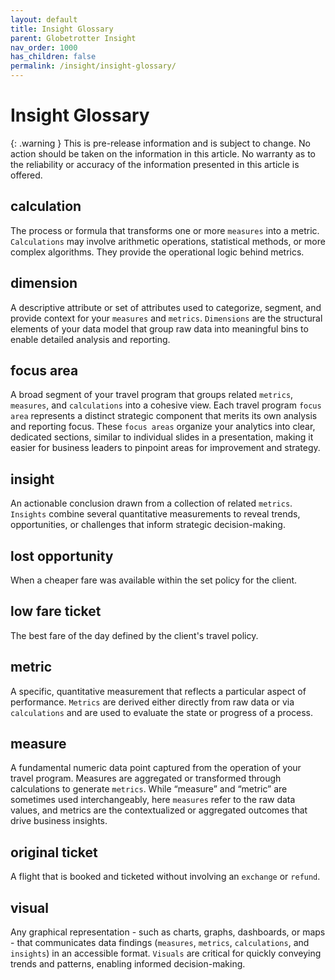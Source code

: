 ```yaml
---
layout: default
title: Insight Glossary
parent: Globetrotter Insight
nav_order: 1000
has_children: false
permalink: /insight/insight-glossary/
---
```


# Insight Glossary

{: .warning } This is pre-release information and is subject to change. No action should be taken on the information in this article. No warranty as to the reliability or accuracy of the information presented in this article is offered.

## calculation 
The process or formula that transforms one or more `measures` into a metric. `Calculations` may involve arithmetic operations, statistical methods, or more complex algorithms. They provide the operational logic behind metrics.  

## dimension 
A descriptive attribute or set of attributes used to categorize, segment, and provide context for your `measures` and `metrics`. `Dimensions` are the structural elements of your data model that group raw data into meaningful bins to enable detailed analysis and reporting.

## focus area
A broad segment of your travel program that groups related `metrics`, `measures`, and `calculations` into a cohesive view. Each travel program `focus area` represents a distinct strategic component that merits its own analysis and reporting focus. These `focus areas` organize your analytics into clear, dedicated sections, similar to individual slides in a presentation, making it easier for business leaders to pinpoint areas for improvement and strategy.

## insight 
An actionable conclusion drawn from a collection of related `metrics`. `Insights` combine several quantitative measurements to reveal trends, opportunities, or challenges that inform strategic decision-making.

## lost opportunity

When a cheaper fare was available within the set policy for the client.

## low fare ticket

The best fare of the day defined by the client's travel policy.

## metric 
A specific, quantitative measurement that reflects a particular aspect of performance. `Metrics` are derived either directly from raw data or via `calculations` and are used to evaluate the state or progress of a process.  

## measure 
A fundamental numeric data point captured from the operation of your travel program. Measures are aggregated or transformed through calculations to generate `metrics`. While “measure” and “metric” are sometimes used interchangeably, here `measures` refer to the raw data values, and metrics are the contextualized or aggregated outcomes that drive business insights.

## original ticket

A flight that is booked and ticketed without involving an `exchange` or `refund`.

## visual 
Any graphical representation - such as charts, graphs, dashboards, or maps - that communicates data findings (`measures`, `metrics`, `calculations`, and `insights`) in an accessible format. `Visuals` are critical for quickly conveying trends and patterns, enabling informed decision-making.  